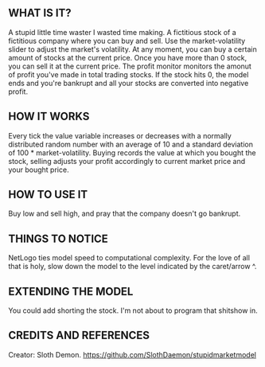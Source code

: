 ## WHAT IS IT?

A stupid little time waster I wasted time making.
A fictitious stock of a fictitious company where you can buy and sell. Use the market-volatility slider to adjust the market's volatility. 
At any moment, you can buy a certain amount of stocks at the current price. Once you have more than 0 stock, you can sell it at the current price. The profit monitor monitors the amonut of profit you've made in total trading stocks.
If the stock hits 0, the model ends and you're bankrupt and all your stocks are converted into negative profit.

## HOW IT WORKS

Every tick the value variable increases or decreases with a normally distributed random number with an average of 10 and a standard deviation of 100 * market-volatility. Buying records the value at which you bought the stock, selling adjusts your profit accordingly to current market price and your bought price.

## HOW TO USE IT

Buy low and sell high, and pray that the company doesn't go bankrupt.

## THINGS TO NOTICE

NetLogo ties model speed to computational complexity. For the love of all that is holy,  slow down the model to the level indicated by the caret/arrow ^.

## EXTENDING THE MODEL

You could add shorting the stock. I'm not about to program that shitshow in.

## CREDITS AND REFERENCES

Creator: Sloth Demon. https://github.com/SlothDaemon/stupidmarketmodel
